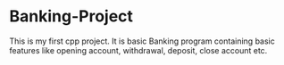 # Banking-Project
This is my first cpp project.
It is basic Banking program containing basic features like opening account, withdrawal, deposit, close account etc.
